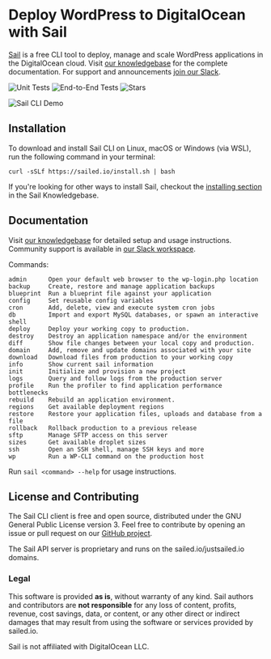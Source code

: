 # Deploy WordPress to DigitalOcean with Sail

[Sail](https://sailed.io) is a free CLI tool to deploy, manage and scale WordPress applications
in the DigitalOcean cloud. Visit [our knowledgebase](https://sailed.io/kb/) for the complete
documentation. For support and announcements [join our Slack](https://join.slack.com/t/sailed/shared_invite/zt-vgnf8dfb-oPH1ZY1IwFSg_WyECYh5ow).

![Unit Tests](https://github.com/kovshenin/sail/actions/workflows/unit-tests.yml/badge.svg)
![End-to-End Tests](https://github.com/kovshenin/sail/actions/workflows/end2end-tests.yml/badge.svg)
![Stars](https://img.shields.io/github/stars/kovshenin/sail?style=social)

![Sail CLI Demo](https://user-images.githubusercontent.com/108344/147114001-409080ba-e5c6-4f01-81ff-2bd40c6980a5.png)

## Installation

To download and install Sail CLI on Linux, macOS or Windows (via WSL), run the
following command in your terminal:

```
curl -sSLf https://sailed.io/install.sh | bash
```

If you're looking for other ways to install Sail, checkout the
[installing section](https://sailed.io/kb/install/) in the Sail Knowledgebase.

## Documentation

Visit [our knowledgebase](https://sailed.io/kb/) for detailed setup and usage
instructions. Community support is available in [our Slack workspace](https://join.slack.com/t/sailed/shared_invite/zt-vgnf8dfb-oPH1ZY1IwFSg_WyECYh5ow).

Commands:

	admin      Open your default web browser to the wp-login.php location
	backup     Create, restore and manage application backups
	blueprint  Run a blueprint file against your application
	config     Set reusable config variables
	cron       Add, delete, view and execute system cron jobs
	db         Import and export MySQL databases, or spawn an interactive shell
	deploy     Deploy your working copy to production.
	destroy    Destroy an application namespace and/or the environment
	diff       Show file changes between your local copy and production.
	domain     Add, remove and update domains associated with your site
	download   Download files from production to your working copy
	info       Show current sail information
	init       Initialize and provision a new project
	logs       Query and follow logs from the production server
	profile    Run the profiler to find application performance bottlenecks
	rebuild    Rebuild an application environment.
	regions    Get available deployment regions
	restore    Restore your application files, uploads and database from a file
	rollback   Rollback production to a previous release
	sftp       Manage SFTP access on this server
	sizes      Get available droplet sizes
	ssh        Open an SSH shell, manage SSH keys and more
	wp         Run a WP-CLI command on the production host

Run `sail <command> --help` for usage instructions.

## License and Contributing

The Sail CLI client is free and open source, distributed under the GNU General
Public License version 3. Feel free to contribute by opening an issue or pull
request on our [GitHub project](https://github.com/kovshenin/sail).

The Sail API server is proprietary and runs on the sailed.io/justsailed.io domains.

### Legal

This software is provided **as is**, without warranty of any kind. Sail authors and contributors are **not responsible** for any loss of content, profits, revenue, cost savings, data, or content, or any other direct or indirect damages that may result from using the software or services provided by sailed.io.

Sail is not affiliated with DigitalOcean LLC.
